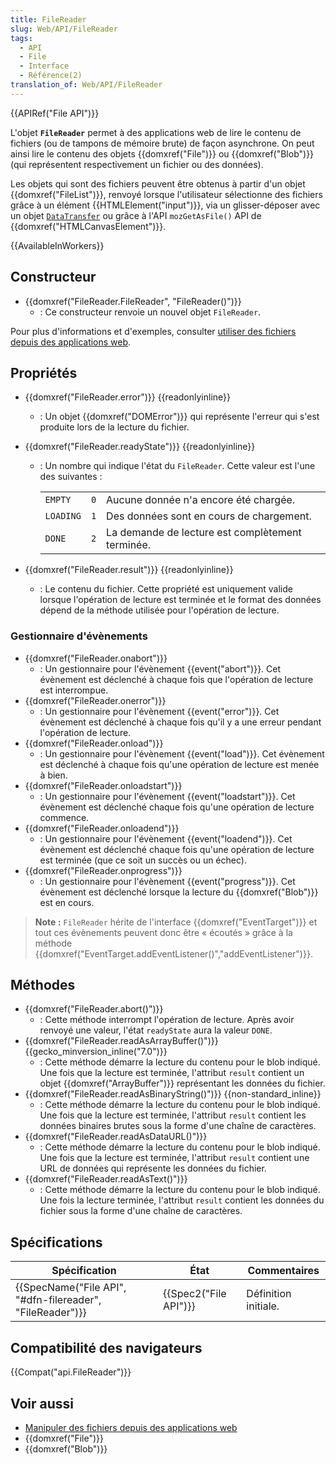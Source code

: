 ```yaml
---
title: FileReader
slug: Web/API/FileReader
tags:
  - API
  - File
  - Interface
  - Référence(2)
translation_of: Web/API/FileReader
---
```

{{APIRef("File API")}}

L'objet **`FileReader`** permet à des applications web de lire le contenu de fichiers (ou de tampons de mémoire brute) de façon asynchrone. On peut ainsi lire le contenu des objets {{domxref("File")}} ou {{domxref("Blob")}} (qui représentent respectivement un fichier ou des données).

Les objets qui sont des fichiers peuvent être obtenus à partir d'un objet {{domxref("FileList")}}, renvoyé lorsque l'utilisateur sélectionne des fichiers grâce à un élément {{HTMLElement("input")}}, via un glisser-déposer avec un objet [`DataTransfer`](/fr/docs/Web/API/DataTransfer) ou grâce à l'API `mozGetAsFile()` API de {{domxref("HTMLCanvasElement")}}.

{{AvailableInWorkers}}

## Constructeur

- {{domxref("FileReader.FileReader", "FileReader()")}}
  - : Ce constructeur renvoie un nouvel objet `FileReader`.

Pour plus d'informations et d'exemples, consulter [utiliser des fichiers depuis des applications web](/fr/docs/Using_files_from_web_applications).

## Propriétés

- {{domxref("FileReader.error")}} {{readonlyinline}}
  - : Un objet {{domxref("DOMError")}} qui représente l'erreur qui s'est produite lors de la lecture du fichier.
- {{domxref("FileReader.readyState")}} {{readonlyinline}}

  - : Un nombre qui indique l'état du `FileReader`. Cette valeur est l'une des suivantes :

    <table class="standard-table">
      <tbody>
        <tr>
          <td><code>EMPTY</code></td>
          <td><code>0</code></td>
          <td>Aucune donnée n'a encore été chargée.</td>
        </tr>
        <tr>
          <td><code>LOADING</code></td>
          <td><code>1</code></td>
          <td>Des données sont en cours de chargement.</td>
        </tr>
        <tr>
          <td><code>DONE</code></td>
          <td><code>2</code></td>
          <td>La demande de lecture est complètement terminée.</td>
        </tr>
      </tbody>
    </table>

- {{domxref("FileReader.result")}} {{readonlyinline}}
  - : Le contenu du fichier. Cette propriété est uniquement valide lorsque l'opération de lecture est terminée et le format des données dépend de la méthode utilisée pour l'opération de lecture.

### Gestionnaire d'évènements

- {{domxref("FileReader.onabort")}}
  - : Un gestionnaire pour l'évènement {{event("abort")}}. Cet évènement est déclenché à chaque fois que l'opération de lecture est interrompue.
- {{domxref("FileReader.onerror")}}
  - : Un gestionnaire pour l'évènement {{event("error")}}. Cet évènement est déclenché à chaque fois qu'il y a une erreur pendant l'opération de lecture.
- {{domxref("FileReader.onload")}}
  - : Un gestionnaire pour l'évènement {{event("load")}}. Cet évènement est déclenché à chaque fois qu'une opération de lecture est menée à bien.
- {{domxref("FileReader.onloadstart")}}
  - : Un gestionnaire pour l'évènement {{event("loadstart")}}. Cet évènement est déclenché chaque fois qu'une opération de lecture commence.
- {{domxref("FileReader.onloadend")}}
  - : Un gestionnaire pour l'évènement {{event("loadend")}}. Cet évènement est déclenché chaque fois qu'une opération de lecture est terminée (que ce soit un succès ou un échec).
- {{domxref("FileReader.onprogress")}}
  - : Un gestionnaire pour l'évènement {{event("progress")}}. Cet évènement est déclenché lorsque la lecture du {{domxref("Blob")}} est en cours.

> **Note :** `FileReader` hérite de l'interface {{domxref("EventTarget")}} et tout ces évènements peuvent donc être « écoutés » grâce à la méthode {{domxref("EventTarget.addEventListener()","addEventListener")}}.

## Méthodes

- {{domxref("FileReader.abort()")}}
  - : Cette méthode interrompt l'opération de lecture. Après avoir renvoyé une valeur, l'état `readyState` aura la valeur `DONE`.
- {{domxref("FileReader.readAsArrayBuffer()")}} {{gecko_minversion_inline("7.0")}}
  - : Cette méthode démarre la lecture du contenu pour le blob indiqué. Une fois que la lecture est terminée, l'attribut `result` contient un objet {{domxref("ArrayBuffer")}} représentant les données du fichier.
- {{domxref("FileReader.readAsBinaryString()")}} {{non-standard_inline}}
  - : Cette méthode démarre la lecture du contenu pour le blob indiqué. Une fois que la lecture est terminée, l'attribut `result` contient les données binaires brutes sous la forme d'une chaîne de caractères.
- {{domxref("FileReader.readAsDataURL()")}}
  - : Cette méthode démarre la lecture du contenu pour le blob indiqué. Une fois que la lecture est terminée, l'attribut `result` contient une URL de données qui représente les données du fichier.
- {{domxref("FileReader.readAsText()")}}
  - : Cette méthode démarre la lecture du contenu pour le blob indiqué. Une fois la lecture terminée, l'attribut `result` contient les données du fichier sous la forme d'une chaîne de caractères.

## Spécifications

| Spécification                                                                | État                         | Commentaires         |
| ---------------------------------------------------------------------------- | ---------------------------- | -------------------- |
| {{SpecName("File API", "#dfn-filereader", "FileReader")}} | {{Spec2("File API")}} | Définition initiale. |

## Compatibilité des navigateurs

{{Compat("api.FileReader")}}

## Voir aussi

- [Manipuler des fichiers depuis des applications web](/fr/docs/Using_files_from_web_applications)
- {{domxref("File")}}
- {{domxref("Blob")}}
